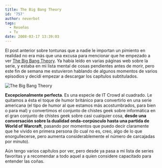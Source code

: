 ```yaml
---
title: The Big Bang Theory
id: '757'
author: neverbot
tags:
  - Reseñas
  - Tv
date: 2008-03-17 13:39:03
---
```


El post anterior sobre tontunas que a nadie le importan un pimiento en realidad no era más que una excusa para mencionar que he empezado a ver [The Big Bang Theory](http://en.wikipedia.org/wiki/Big_bang_theory). Ya había leído en varias páginas web sobre la serie, y estaba en mi lista mental de cosas pendientes antes de morir, pero este fin de semana me estuvieron hablando de algunos momentos de varios episodios y decidí empezar a descargar los capítulos subtitulados.

![The Big Bang Theory](./big_bang_theory.jpg "The Big Bang Theory")

**Excepcionalmente perfecta**. Es una especie de IT Crowd al cuadrado. Le quitamos a ésta el toque de humor británico para convertirlo en una serie americana (el tipo de humor al que estamos más acostumbrados, para bien o para mal) y convertimos el conjunto de chistes geek sobre informática en el gran conjunto de chistes geek sobre casi cualquier cosa, **desde una conversación sobre la dualidad onda-corpúsculo hasta una partida de World of Warcraft**, pasando por momentos que puedo decir claramente que he vivido en primera persona (lo cual no es, creo, algo de lo que enorgullecerse, pero aumenta considerablemente el número de carcajadas por minuto).

Aún tengo varios capítulos por ver, pero desde ya pasa a mi lista de series favoritas y a recomendar a todo aquel a quien considere capacitado para entender las coñas.